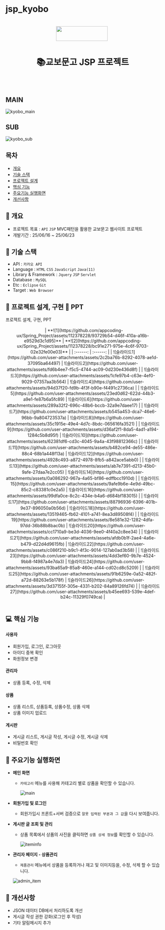 # jsp_kyobo

<h1 align='center'> <img src='https://contents.kyobobook.co.kr/resources/fo/images/common/ink/img_logo_kyobo_footer.png' style='width: 168px; height: 48px;'>&nbsp;</h1>
<h1  align='center'>📚교보문고 JSP 프로젝트</h1>
<br/><br/>


## MAIN
![kyobo_main](https://github.com/user-attachments/assets/6d902d16-a7cc-4287-a9a3-7b697e64f887)

## SUB
![kyobo_sub](https://github.com/user-attachments/assets/a1708fab-8d19-4d59-85a2-023550175b98)



## 목차
- [개요](https://github.com/leedy79/jsp_kyobo#-개요)
- [기술 스택](https://github.com/leedy79/jsp_kyobo#-기술-스택)
- [프로젝트 설계](https://github.com/leedy79/jsp_kyobo#-프로젝트-설계)
- [핵심 기능](https://github.com/leedy79/jsp_kyobo#-핵심-기능)
- [주요기능 실행화면](https://github.com/leedy79/jsp_kyobo#-주요기능-실행화면)
- [개선사항](https://github.com/leedy79/jsp_kyobo#-개선사항)
  


## 🚩 개요
- 프로젝트 목표 : `API` `JSP` MVC패턴을 활용한 교보문고 웹사이트 프로젝트
- 개발기간 : 25/06/16 ~ 25/06/23



## 🔧 기술 스택
- API : `카카오 API`
- Language : `HTML` `CSS` `JavaScript` `Java(11)` 
- Library & Framework : `Jquery` `JSP` `Servlet`
- Database : `MySQL`
- Etc : `Eclipse` `Git`
- Target : `Web Browser`

## 👾 프로젝트 설계, 구현 📂 PPT
<!-- <details> -->
<summary>프로젝트 설계, 구현, PPT</summary>   
<div align="center"> 
| **![1](https://github.com/appcoding-ux/Spring_Project/assets/112378228/93729b54-d46f-410a-a16b-e9529d3c1d95)** | **![2](https://github.com/appcoding-ux/Spring_Project/assets/112378228/bc91e271-975e-4c6f-9703-02e32fe00e03)** |
| :------: |  :------: |
| ![슬라이드1](https://github.com/user-attachments/assets/2c2ba76b-8292-4078-ae1d-37095ba64497) | ![슬라이드2](https://github.com/user-attachments/assets/fd6b4ee7-f5c5-4744-ac09-0d230e436d8f) |
| ![슬라이드3](https://github.com/user-attachments/assets/1cfe97b4-c63e-4ef0-9029-07357aa3b564) | ![슬라이드4](https://github.com/user-attachments/assets/94d37f20-fd9b-4f3f-b90e-f4491c2736ca) |
| ![슬라이드5](https://github.com/user-attachments/assets/23ed0d62-622d-44b3-a9e1-fe87b6a5fc89) | ![슬라이드6](https://github.com/user-attachments/assets/289a32f2-696c-48b6-bccb-32a9e7daee17) |
| ![슬라이드7](https://github.com/user-attachments/assets/b545a453-dca7-46e6-96bb-9a804723537a) | ![슬라이드8](https://github.com/user-attachments/assets/35c1915e-49e4-4d7c-8bdc-065616fa3521) |
| ![슬라이드9](https://github.com/user-attachments/assets/d36af2f1-8da5-4ad1-a194-1284c5b8d95f) | ![슬라이드10](https://github.com/user-attachments/assets/62381df6-cd3c-4045-9a4a-43f98812366c) |
| ![슬라이드11](https://github.com/user-attachments/assets/b482ce94-de55-486e-88c4-68b1a448f13a) | ![슬라이드12](https://github.com/user-attachments/assets/4928c493-a872-4978-8fb5-a842ace5abb0) |
| ![슬라이드13](https://github.com/user-attachments/assets/ab7e7391-d213-45b0-9afe-27daa7e2cc05) | ![슬라이드14](https://github.com/user-attachments/assets/0a086292-967a-4a65-bf86-edffbcc1910d) |
| ![슬라이드15](https://github.com/user-attachments/assets/9afe9b6e-4e9d-49bc-85c2-c83381c0e2a5) | ![슬라이드16](https://github.com/user-attachments/assets/99dfa0ce-8c2c-434e-b4a6-d684bf183015) |
| ![슬라이드17](https://github.com/user-attachments/assets/88796936-6396-401b-9e37-896050a0b56d) | ![슬라이드18](https://github.com/user-attachments/assets/13519465-fb62-4101-a741-8ea3d89508f4) |
| ![슬라이드19](https://github.com/user-attachments/assets/8e581e32-1282-4dfa-97dd-36b88b8bac0b) | ![슬라이드20](https://github.com/user-attachments/assets/cc1710a9-be3d-4036-9ee0-4f40a2c8ee34) |
| ![슬라이드21](https://github.com/user-attachments/assets/afdb0b1f-2ae4-4a6e-b479-d22d4d9615fb) | ![슬라이드22](https://github.com/user-attachments/assets/c086f210-b9c1-4f3c-9014-127ab0ad3b58) |
| ![슬라이드23](https://github.com/user-attachments/assets/4dd3ef60-9b7e-4524-9bb8-f4987a4e7da3) | ![슬라이드24](https://github.com/user-attachments/assets/93ba65a9-85a8-460e-a144-cd02cd8c5209) |
| ![슬라이드25](https://github.com/user-attachments/assets/91b6259e-0a52-482f-a72d-88263e5b178f) | ![슬라이드26](https://github.com/user-attachments/assets/3d37155f-305e-4331-b202-84a89126fd74) |
| ![슬라이드27](https://github.com/user-attachments/assets/b45ee693-539e-4def-b24c-11329f0749ca) | 
</div>            
<!-- </details> -->

## 💻 핵심 기능

#### 사용자
- 회원가입, 로그인, 로그아웃
- 아이디 중복 확인
- 화원정보 변경

#### 관리자
- 상품 등록, 수정, 삭제

#### 상품
- 상품 리스트, 상품등록, 상품수정, 상품 삭제 
- 상품 이미지 업로드

#### 게시판
- 게시글 리스트, 게시글 작성, 게시글 수정, 게시글 삭제
- 비밀번호 확인

 
## 🎇 주요기능 실행화면


* **메인 화면**
  * `카테고리` 메뉴를 사용해 카테고리 별로 상품을 확인할 수 있습니다.
    
    ![main](https://github.com/appcoding-ux/Spring_Project/assets/112378228/32083e30-0b92-4b73-8e52-4aa69a2e27be)
* **회원가입 및 로그인**
  * 회원가입시 프론트+서버 검증으로 `잘못 입력된 부분과 그 값`을 다시 보여줍니다.
  
* **게시판 글 조회 및 관리**
  * 상품 목록에서 상품의 사진을 클릭하면 `상품 상세 정보`를 확인할 수 있습니다.
 
    ![iteminfo](https://github.com/appcoding-ux/Spring_Project/assets/112378228/4fa7734d-728c-4186-95b1-682dcfa87cd8)

* **관리자 페이지 - 상품관리**

  * `제품관리` 메뉴에서 상품을 등록하거나 재고 및 이미지등을, 수정, 삭제 할 수 있습니다.

  ![admin_item](https://github.com/appcoding-ux/Spring_Project/assets/112378228/f1c84a61-005c-48cc-805b-375908ce99ef)


## 🌄 개선사항
- JSON 데이터 DB에서 처리하도록 개선
- 게시글 작성 권한 강화(로그인 후 작성)
- 기타 알림메시지 추가
